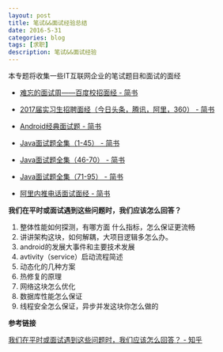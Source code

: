 ```yaml
---
layout: post
title: 笔试&&面试经验总结
date: 2016-5-31
categories: blog
tags: [求职]
description: 笔试&&面试经验
---
```


本专题将收集一些IT互联网企业的笔试题目和面试的面经  

- [难忘的面试周——百度校招面经 - 简书](http://www.jianshu.com/p/36f5ef6336f1)

- [2017届实习生招聘面经（今日头条，腾讯，阿里，360） - 简书](http://www.jianshu.com/p/12654b063553)

- [Android经典面试题 - 简书](http://www.jianshu.com/p/dbb31ee3ab06)

- [Java面试题全集（1-45） - 简书](http://www.jianshu.com/p/14c32c6ea422)

- [Java面试题全集（46-70） - 简书](http://www.jianshu.com/p/1f28465d108c)

- [Java面试题全集（71-95） - 简书](http://www.jianshu.com/p/0b29de394d2d)

- [阿里内推电话面试面经 - 简书](http://www.jianshu.com/p/d0246934645e)


**我们在平时或面试遇到这些问题时，我们应该怎么回答？**

1. 整体性能如何探测，有哪方面 什么指标，怎么保证更流畅
2. 讲讲架构这块，如何解耦，大项目逻辑多怎么办。
3. android的发展大事件和主要技术发展
4. avtivity（service）启动流程简述
5. 动态化的几种方案
6. 热修复的原理
7. 网络这块怎么优化
8. 数据库性能怎么保证
9. 线程安全怎么保证，异步并发这块你怎么做的

**参考链接**

[我们在平时或面试遇到这些问题时，我们应该怎么回答？ - 知乎](https://www.zhihu.com/question/40909636)
